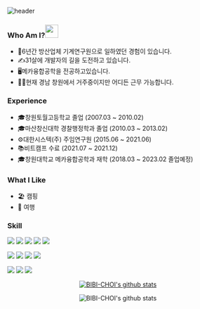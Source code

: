 ![header](https://capsule-render.vercel.app/api?type=waving&color=auto&height=300&section=header&text=Hi,%20I'm%20silbia&fontSize=90)

### Who Am I?<img src="https://raw.githubusercontent.com/MartinHeinz/MartinHeinz/master/wave.gif" width="30px" style="max-width: 100%;">
- 👔6년간 방산업체 기계연구원으로 일하였던 경험이 있습니다.
- ✍31살에 개발자의 길을 도전하고 있습니다.
- 🖥메카융합공학을 전공하고있습니다.
- 🚗🚗현재 경남 창원에서 거주중이지만 어디든 근무 가능합니다.

### Experience
- 🎓창원토월고등학교 졸업 (2007.03 ~ 2010.02)
- 🎓마산창신대학 경찰행정학과 졸업 (2010.03 ~ 2013.02)
- ⚙대한시스텍(주) 주임연구원 (2015.06 ~ 2021.06)
- 📚비트캠프 수료 (2021.07 ~ 2021.12)
- 🎓창원대학교 메카융합공학과 재학 (2018.03 ~ 2023.02 졸업예정)

### What I Like
- 🏖 캠핑
- 🚙 여행

### Skill
<p>
  <img src="https://img.shields.io/badge/java-007396?style=for-the-badge&logo=java&logoColor=white"> 
  <img src="https://img.shields.io/badge/html5-E34F26?style=for-the-badge&logo=html5&logoColor=white"> 
  <img src="https://img.shields.io/badge/css-1572B6?style=for-the-badge&logo=css3&logoColor=white"> 
  <img src="https://img.shields.io/badge/javascript-F7DF1E?style=for-the-badge&logo=javascript&logoColor=black"> 
  <img src="https://img.shields.io/badge/jquery-0769AD?style=for-the-badge&logo=jquery&logoColor=white">
  <br/>
</p>
<p>
  <img src="https://img.shields.io/badge/oracle-F80000?style=for-the-badge&logo=oracle&logoColor=white"> 
  <img src="https://img.shields.io/badge/mysql-4479A1?style=for-the-badge&logo=mysql&logoColor=white">   
  <img src="https://img.shields.io/badge/spring-6DB33F?style=for-the-badge&logo=spring&logoColor=white"> 
  <img src="https://img.shields.io/badge/bootstrap-7952B3?style=for-the-badge&logo=bootstrap&logoColor=white">
  <br/>
</p>
<p>
  <img src="https://img.shields.io/badge/github-181717?style=for-the-badge&logo=github&logoColor=white">
  <img src="https://img.shields.io/badge/git-F05032?style=for-the-badge&logo=git&logoColor=white">
  <img src="https://img.shields.io/badge/notion-000000?style=for-the-badge&logo=notion&logoColor=white">
  <br/>
</p>

<div align=center>
  
[![BIBI-CHOI's github stats](https://github-readme-stats.vercel.app/api/top-langs/?username=BIBI-CHOI&show_icons=true&hide_border=true&title_color=004386&icon_color=004386&layout=compact)](https://github.com/BIBI-CHOI)
  
![BIBI-CHOI's github stats](https://github-readme-stats.vercel.app/api?username=BIBI-CHOI&show_icons=true)
  
</div>
 
